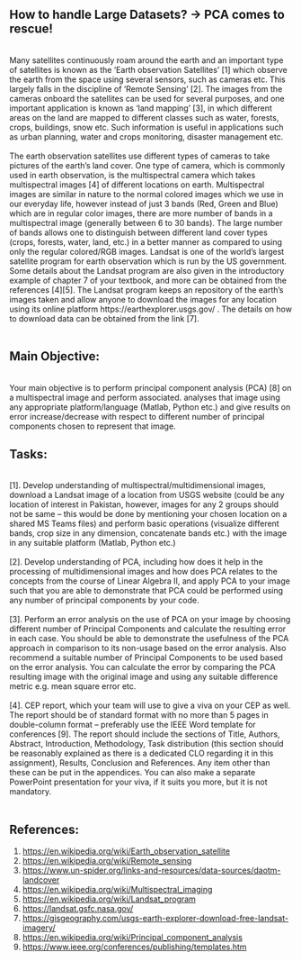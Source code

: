 ## How to handle Large Datasets? → PCA comes to rescue!
<br>
Many satellites continuously roam around the earth and an important type of satellites is known as 
the ‘Earth observation Satellites’ [1] which observe the earth from the space using several sensors, 
such as cameras etc. This largely falls in the discipline of ‘Remote Sensing’ [2]. The images from the 
cameras onboard the satellites can be used for several purposes, and one important application is 
known as ‘land mapping’ [3], in which different areas on the land are mapped to different classes 
such as water, forests, crops, buildings, snow etc. Such information is useful in applications such as 
urban planning, water and crops monitoring, disaster management etc.
<br><br>
The earth observation satellites use different types of cameras to take pictures of the earth’s land 
cover. One type of camera, which is commonly used in earth observation, is the multispectral 
camera which takes multispectral images [4] of different locations on earth. Multispectral images are similar in nature to the normal colored images which we use in our everyday life, however instead of just 3 bands (Red, Green and Blue) which are in regular color images, there are more 
number of bands in a multispectral image (generally between 6 to 30 bands). The large number of 
bands allows one to distinguish between different land cover types (crops, forests, water, land, etc.) 
in a better manner as compared to using only the regular colored/RGB images. Landsat is one of the 
world’s largest satellite program for earth observation which is run by the US government. Some 
details about the Landsat program are also given in the introductory example of chapter 7 of your 
textbook, and more can be obtained from the references [4][5]. The Landsat program keeps an 
repository of the earth’s images taken and allow anyone to download the images for any location 
using its online platform https://earthexplorer.usgs.gov/ . The details on how to download data can 
be obtained from the link [7].<br><br>

## Main Objective:
<br>
Your main objective is to perform principal component analysis (PCA)
[8] on a multispectral image and perform associated. analyses that image using any appropriate platform/language (Matlab, 
Python etc.) and give results on error increase/decrease with respect to different number of 
principal components chosen to represent that image. <br>

## Tasks:
<br>
[1]. Develop understanding of multispectral/multidimensional images, download a Landsat 
image of a location from USGS website (could be any location of interest in Pakistan, 
however, images for any 2 groups should not be same – this would be done by mentioning 
your chosen location on a shared MS Teams files) and perform basic operations (visualize 
different bands, crop size in any dimension, concatenate bands etc.) with the image in any 
suitable platform (Matlab, Python etc.)
<br><br>
[2]. Develop understanding of PCA, including how does it help in the processing of 
multidimensional images and how does PCA relates to the concepts from the course of 
Linear Algebra II, and apply PCA to your image such that you are able to demonstrate that 
PCA could be performed using any number of principal components by your code.
<br><br>
[3]. Perform an error analysis on the use of PCA on your image by choosing different number 
of Principal Components and calculate the resulting error in each case. You should be able 
to demonstrate the usefulness of the PCA approach in comparison to its non-usage based 
on the error analysis. Also recommend a suitable number of Principal Components to be 
used based on the error analysis. You can calculate the error by comparing the PCA 
resulting image with the original image and using any suitable difference metric e.g. mean 
square error etc.
<br><br>
[4]. CEP report, which your team will use to give a viva on your CEP as well. The report should 
be of standard format with no more than 5 pages in double-column format – preferably use 
the IEEE Word template for conferences [9]. The report should include the sections of Title, 
Authors, Abstract, Introduction, Methodology, Task distribution (this section should be 
reasonably explained as there is a dedicated CLO regarding it in this assignment), Results, 
Conclusion and References. Any item other than these can be put in the appendices. You 
can also make a separate PowerPoint presentation for your viva, if it suits you more, but it 
is not mandatory.
<br><br>

## References:
1.  https://en.wikipedia.org/wiki/Earth_observation_satellite
2.  https://en.wikipedia.org/wiki/Remote_sensing
3.  https://www.un-spider.org/links-and-resources/data-sources/daotm-landcover
4.  https://en.wikipedia.org/wiki/Multispectral_imaging
5.  https://en.wikipedia.org/wiki/Landsat_program
6.  https://landsat.gsfc.nasa.gov/
7.  https://gisgeography.com/usgs-earth-explorer-download-free-landsat-imagery/
8.  https://en.wikipedia.org/wiki/Principal_component_analysis
9.  https://www.ieee.org/conferences/publishing/templates.htm

